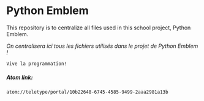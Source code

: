 # Python Emblem
This repository is to centralize all files used in this school project, Python Emblem.

<i>On centralisera ici tous les fichiers utilisés dans le projet de Python Emblem !</i>

<code>Vive la programmation!</code>

##### Atom link:

<code>atom://teletype/portal/10b22648-6745-4585-9499-2aaa2981a13b</code>
